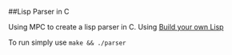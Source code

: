 ##Lisp Parser in C

Using MPC to create a lisp parser in C. Using [Build your own Lisp](http://www.buildyourownlisp.com/)

To run simply use `make && ./parser`
